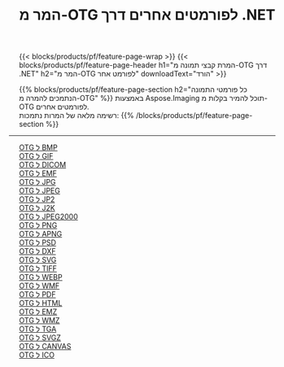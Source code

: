﻿---
title: המר מ-OTG לפורמטים אחרים דרך .NET 
weight: 3920
url: /he/net/conversion/from/otg 
lang: he
langdirlevel: 2
locales: zh-hans,ja,it,ru,de,es,fr,nl,id,lt,pl,pt,vi,tr,ko,zh-hant,ar,hi,th,sv,cs,uk,he
description: באמצעות Aspose.Imaging תוכל להמיר בקלות מ-OTG לפורמט אחר
---

{{< blocks/products/pf/feature-page-wrap >}}
{{< blocks/products/pf/feature-page-header h1="המרת קבצי תמונה מ-OTG דרך .NET" h2="המר מ-OTG לפורמט אחר" downloadText="הורד" >}}


{{% blocks/products/pf/feature-page-section  h2="כל פורמטי התמונה הנתמכים להמרה מ-OTG" %}}
באמצעות Aspose.Imaging תוכל להמיר בקלות מ-OTG לפורמטים אחרים.
<br/>
רשימה מלאה של המרות נתמכות:
{{% /blocks/products/pf/feature-page-section %}}
<div class="container-fluid productfamilypage bg-gray">
    <div class="convertypes bg-gray agp-content section">
        <div class="container">
		<hr style="margin-left:-20px;"/>
		<div class="row other-converters">
		    <div class='col-md-2 other-converter remove-lp remove-rp'><a href="/imaging/he/net/conversion/otg-to-bmp" >OTG ל BMP</a></div><div class='col-md-2 other-converter remove-lp remove-rp'><a href="/imaging/he/net/conversion/otg-to-gif" >OTG ל GIF</a></div><div class='col-md-2 other-converter remove-lp remove-rp'><a href="/imaging/he/net/conversion/otg-to-dicom" >OTG ל DICOM</a></div><div class='col-md-2 other-converter remove-lp remove-rp'><a href="/imaging/he/net/conversion/otg-to-emf" >OTG ל EMF</a></div><div class='col-md-2 other-converter remove-lp remove-rp'><a href="/imaging/he/net/conversion/otg-to-jpg" >OTG ל JPG</a></div><div class='col-md-2 other-converter remove-lp remove-rp'><a href="/imaging/he/net/conversion/otg-to-jpeg" >OTG ל JPEG</a></div><div class='col-md-2 other-converter remove-lp remove-rp'><a href="/imaging/he/net/conversion/otg-to-jp2" >OTG ל JP2</a></div><div class='col-md-2 other-converter remove-lp remove-rp'><a href="/imaging/he/net/conversion/otg-to-j2k" >OTG ל J2K</a></div><div class='col-md-2 other-converter remove-lp remove-rp'><a href="/imaging/he/net/conversion/otg-to-jpeg2000" >OTG ל JPEG2000</a></div><div class='col-md-2 other-converter remove-lp remove-rp'><a href="/imaging/he/net/conversion/otg-to-png" >OTG ל PNG</a></div><div class='col-md-2 other-converter remove-lp remove-rp'><a href="/imaging/he/net/conversion/otg-to-apng" >OTG ל APNG</a></div><div class='col-md-2 other-converter remove-lp remove-rp'><a href="/imaging/he/net/conversion/otg-to-psd" >OTG ל PSD</a></div><div class='col-md-2 other-converter remove-lp remove-rp'><a href="/imaging/he/net/conversion/otg-to-dxf" >OTG ל DXF</a></div><div class='col-md-2 other-converter remove-lp remove-rp'><a href="/imaging/he/net/conversion/otg-to-svg" >OTG ל SVG</a></div><div class='col-md-2 other-converter remove-lp remove-rp'><a href="/imaging/he/net/conversion/otg-to-tiff" >OTG ל TIFF</a></div><div class='col-md-2 other-converter remove-lp remove-rp'><a href="/imaging/he/net/conversion/otg-to-webp" >OTG ל WEBP</a></div><div class='col-md-2 other-converter remove-lp remove-rp'><a href="/imaging/he/net/conversion/otg-to-wmf" >OTG ל WMF</a></div><div class='col-md-2 other-converter remove-lp remove-rp'><a href="/imaging/he/net/conversion/otg-to-pdf" >OTG ל PDF</a></div><div class='col-md-2 other-converter remove-lp remove-rp'><a href="/imaging/he/net/conversion/otg-to-html" >OTG ל HTML</a></div><div class='col-md-2 other-converter remove-lp remove-rp'><a href="/imaging/he/net/conversion/otg-to-emz" >OTG ל EMZ</a></div><div class='col-md-2 other-converter remove-lp remove-rp'><a href="/imaging/he/net/conversion/otg-to-wmz" >OTG ל WMZ</a></div><div class='col-md-2 other-converter remove-lp remove-rp'><a href="/imaging/he/net/conversion/otg-to-tga" >OTG ל TGA</a></div><div class='col-md-2 other-converter remove-lp remove-rp'><a href="/imaging/he/net/conversion/otg-to-svgz" >OTG ל SVGZ</a></div><div class='col-md-2 other-converter remove-lp remove-rp'><a href="/imaging/he/net/conversion/otg-to-canvas" >OTG ל CANVAS</a></div><div class='col-md-2 other-converter remove-lp remove-rp'><a href="/imaging/he/net/conversion/otg-to-ico" >OTG ל ICO</a></div>
                </div>
        </div>
    </div>
</div>
<br/>


